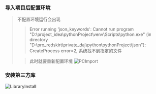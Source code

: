 ### 导入项目后配置环境
>不配置环境运行会出现
> 
> >Error running 'json_keywords':
> >Cannot run program "D:\project_idea\pythonProject\venv\Scripts\python.exe" (in directory "D:\pro_redskirt\private_daj\python\pythonProject\json"): CreateProcess error=2, 系统找不到指定的文件
> 
> > 此时就要重新配置环境
![PCImport](../../../Image/PCImport.png "PCImport")
> 

### 安装第三方库
![LibraryInstall](../../../Image/LibraryInstall.png "LibraryInstall")
